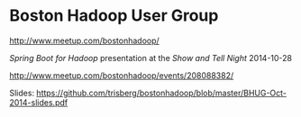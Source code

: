 Boston Hadoop User Group
========================

http://www.meetup.com/bostonhadoop/

*Spring Boot for Hadoop* presentation at the *Show and Tell Night* 2014-10-28

http://www.meetup.com/bostonhadoop/events/208088382/

Slides: https://github.com/trisberg/bostonhadoop/blob/master/BHUG-Oct-2014-slides.pdf
